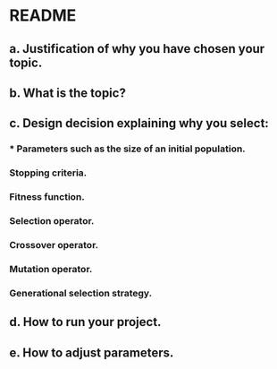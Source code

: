 # README

## a. Justification of why you have chosen your topic.

## b. What is the topic?

## c. Design decision explaining why you select:

  ### * Parameters such as the size of an initial population.

  ### Stopping criteria.

  ### Fitness function.

  ### Selection operator.

  ### Crossover operator.

  ### Mutation operator.

  ### Generational selection strategy.

## d. How to run your project.

## e. How to adjust parameters.
